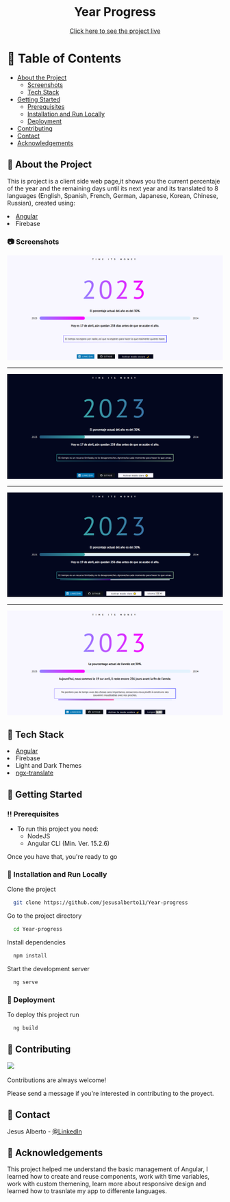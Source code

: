 <div align="center">
  <h1>Year Progress</h1>
  <a href="https://year-progress-99b19.web.app/" target="_blank" rel="noreferrer">Click here to see the project live</a>
</div>

<!-- Table of Contents -->

# :notebook_with_decorative_cover: Table of Contents

- [About the Project](#star2-about-the-project)
  - [Screenshots](#camera-screenshots)
  - [Tech Stack](#space_invader-tech-stack)
- [Getting Started](#toolbox-getting-started)
  - [Prerequisites](#bangbang-prerequisites)
  - [Installation and Run Locally](#running-installation-and-run-locally)
  - [Deployment](#triangular_flag_on_post-deployment)
- [Contributing](#wave-contributing)
- [Contact](#handshake-contact)
- [Acknowledgements](#gem-acknowledgements)

<!-- About the Project -->

## :star2: About the Project

This is project is a client side web page,it shows you the current percentaje of the year and the remaining days until its next year and its translated to 8 languages (English, Spanish, French, German, Japanese, Korean, Chinese, Russian), created using:

<li><a href="https://angular.io"/>Angular</a></li>
<li><a>Firebase</a></li>

<!-- Screenshots -->

### :camera: Screenshots

<div align="center"> 
  <img src="https://github.com/jesusalberto11/Year-progress/blob/main/src/assets/year_progress_1.png" alt="App_Image_1"/>
  <hr>
  <img src="https://github.com/jesusalberto11/Year-progress/blob/main/src/assets/year_progress_2.png" alt="App_Image_2"/>
  <hr>
  <img src="https://github.com/jesusalberto11/Year-progress/blob/main/src/assets/year_progress_3.png" alt="App_Image_3"/>
  <hr>
  <img src="https://github.com/jesusalberto11/Year-progress/blob/main/src/assets/year_progress_4.png" alt="App_Image_4"/>
</div>

<!-- TechStack -->

## :space_invader: Tech Stack

<li><a href="https://angular.io" target="_blank"/>Angular</a></li>
<li><a>Firebase</a></li>
<li><a>Light and Dark Themes</a></li>
<li><a href="https://github.com/ngx-translate/core" target="_blank">ngx-translate</a></li>

<!-- Getting Started -->

## :toolbox: Getting Started

<!-- Prerequisites -->

### :bangbang: Prerequisites

- To run this project you need:
  - NodeJS
  - Angular CLI (Min. Ver. 15.2.6)

Once you have that, you're ready to go

<!-- Installation and Run Locally -->

### :running: Installation and Run Locally

Clone the project

```bash
  git clone https://github.com/jesusalberto11/Year-progress
```

Go to the project directory

```bash
  cd Year-progress
```

Install dependencies

```bash
  npm install
```

Start the development server

```bash
  ng serve
```

<!-- Deployment -->

### :triangular_flag_on_post: Deployment

To deploy this project run

```bash
  ng build
```

<!-- Contributing -->

## :wave: Contributing

<a href="https://github.com/Louis3797/awesome-readme-template/graphs/contributors">
  <img src="https://contrib.rocks/image?repo=Louis3797/awesome-readme-template" />
</a>

Contributions are always welcome!

Please send a message if you're interested in contributing to the proyect.

<!-- Contact -->

## :handshake: Contact

Jesus Alberto - [@LinkedIn](https://www.linkedin.com/in/jesus-alberto-morales-rico-7092a9227/)

<!-- Acknowledgments -->

## :gem: Acknowledgements

This project helped me understand the basic management of Angular, I learned how to create and reuse components, work with time variables, work with custom themening, learn more about responsive design and learned how to trasnlate my app to differente languages.
